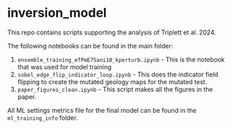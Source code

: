 # inversion_model

This repo contains scripts supporting the analysis of Triplett et al. 2024. 

The following notebooks can be found in the main folder: 
1. `ensemble_training_efPmE75ani10_kperturb.ipynb` - This is the notebook that was used for model training
2. `sobel_edge_flip_indicator_loop.ipynb` - This does the indicator field flipping to create the mutated geology maps for the mutated test. 
3. `paper_figures_clean.ipynb` - This script makes all the figures in the paper. 

All ML settings metrics file for the final model can be found in the `ml_training_info` folder.   
